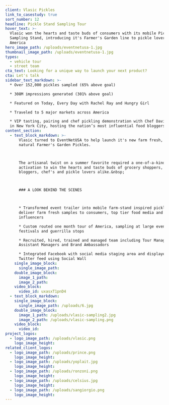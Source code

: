 ```yaml
---
client: Vlasic Pickles
link_to_casestudy: true
sort_number: 12
headline: Pickle Stand Sampling Tour
hover_text: >-
  Vlasic won the hearts and taste buds of consumers with its mobile Pickle
  Sampling Stand, introducing it's Farmer's Garden line to pickle lovers around
  America
hero_image_path: /uploads/eventnetusa-1.jpg
thumbnail_image_path: /uploads/eventnetusa-1.jpg
types:
  - vehicle tour
  - street team
cta_text: Looking for a unique way to launch your next product?
cta: Let's talk
sidebar_text_markdown: >-
  * Over 152,000 pickles sampled (65% above goal)

  * 308M impressions generated (301% above goal)

  * Featured on Today, Every Day with Rachel Ray and Hungry Girl

  * Traveled to 5 major markets across America

  * VIP tasting, pairing and chef pickling demonstration with Chef David Burke
  in New York City, hosting the nation’s most influential food bloggers
content_section:
  - text_block_markdown: >-
      Vlasic turned to EventNetUSA to help launch it's new farm fresh, all
      natural Farmer's Garden Pickles.



      The artisanal twist on a summer favorite required a one-of-a-kind
      activation to win the hearts and taste buds of grocery shoppers, food
      bloggers, chef's and pickle lovers alike.&nbsp;



      ### A LOOK BEHIND THE SCENES



      * Transformed event trailer into mobile farm-stand inspired pickle bar to
      deliver farm fresh samples to consumers, top tier food media and social
      influencers

      * Custom routed one month tour of America, sampling at large events,
      festivals and guerrilla stops

      * Recruited, hired, trained and managed team including Tour Manager,
      Assistant Managers and Brand Ambassadors

      * Integrated Facebook with social media staging area and displayed live
      Twitter feed using Social Wall
    single_image_block:
      single_image_path:
    double_image_block:
      image_1_path:
      image_2_path:
    video_block:
      video_id: uxasxT1pnD4
  - text_block_markdown:
    single_image_block:
      single_image_path: /uploads/6.jpg
    double_image_block:
      image_1_path: /uploads/vlasic-sampling2.jpg
      image_2_path: /uploads/vlasic-sampling.png
    video_block:
      video_id:
project_logos:
  - logo_image_path: /uploads/vlasic.png
    logo_image_height:
related_client_logos:
  - logo_image_path: /uploads/prince.png
    logo_image_height:
  - logo_image_path: /uploads/yoplait.jpg
    logo_image_height:
  - logo_image_path: /uploads/ronzoni.png
    logo_image_height:
  - logo_image_path: /uploads/celsius.jpg
    logo_image_height:
  - logo_image_path: /uploads/sangiorgio.png
    logo_image_height:
---
```

